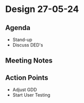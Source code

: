 # Design 27-05-24

## Agenda
- Stand-up
- Discuss DED's

## Meeting Notes

## Action Points
- Adjust GDD
- Start User Testing
